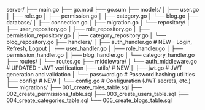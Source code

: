 server/
├── main.go
├── go.mod
├── go.sum
├── models/
│   ├── user.go
│   ├── role.go
│   ├── permission.go
│   ├── category.go
│   └── blog.go
├── database/
│   ├── connection.go
│   ├── migration.go
│   └── repository/
│       ├── user_repository.go
│       ├── role_repository.go
│       ├── permission_repository.go
│       ├── category_repository.go
│       └── blog_repository.go
├── handlers/
│   ├── auth_handler.go          # NEW - Login, Refresh, Logout
│   ├── user_handler.go
│   ├── role_handler.go
│   ├── permission_handler.go
│   ├── blog_handler.go
│   └── category_handler.go
├── routes/
│   └── routes.go
├── middleware/
│   └── auth_middleware.go       # UPDATED - JWT verification
├── utils/                        # NEW
│   ├── jwt.go                   # JWT generation and validation
│   └── password.go              # Password hashing utilities
├── config/                       # NEW
│   └── config.go                # Configuration (JWT secrets, etc.)
└── migrations/
    ├── 001_create_roles_table.sql
    ├── 002_create_permissions_table.sql
    ├── 003_create_users_table.sql
    ├── 004_create_categories_table.sql
    └── 005_create_blogs_table.sql